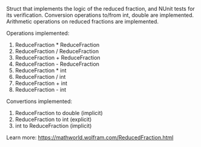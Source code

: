 Struct that implements the logic of the reduced fraction, and NUnit tests for its verification. 
Conversion operations to/from int, double are implemented. 
Arithmetic operations on reduced fractions are implemented.

Operations implemented:
1. ReduceFraction * ReduceFraction
2. ReduceFraction / ReduceFraction
3. ReduceFraction + ReduceFraction
4. ReduceFraction - ReduceFraction
5. ReduceFraction * int
6. ReduceFraction / int
7. ReduceFraction + int
8. ReduceFraction - int

Convertions implemented:
1. ReduceFraction to double (implicit)
2. ReduceFraction to int (explicit)
3. int to ReduceFraction (implicit)

Learn more: https://mathworld.wolfram.com/ReducedFraction.html
